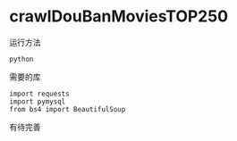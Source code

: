 # crawlDouBanMoviesTOP250
运行方法
```
python 
```
需要的库
```
import requests
import pymysql
from bs4 import BeautifulSoup
```
有待完善
